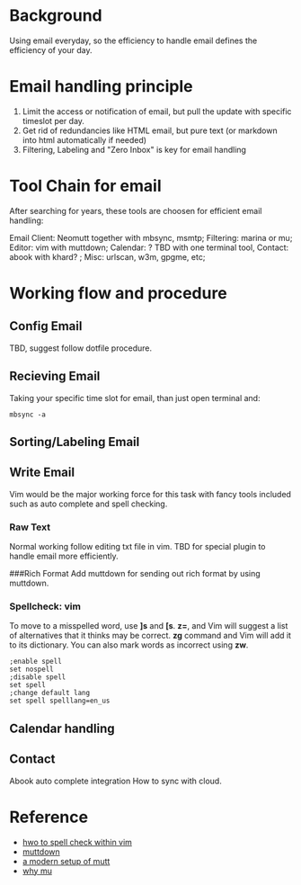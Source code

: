 <!--
.. title: tool chain for email handling
.. slug: tool-chain-for-email-handling
.. date: 2018-10-27 21:15:57 UTC+08:00
.. tags: tool, email, vim
.. category: tool
.. link: 
.. description: 
.. type: text
-->

# Background
Using email everyday, so the efficiency to handle email defines the efficiency of your day.

# Email handling principle 
1. Limit the access or notification of email, but pull the update with specific timeslot per day.
2. Get rid of redundancies like HTML email, but pure text (or markdown into html automatically if needed)
3. Filtering, Labeling and "Zero Inbox" is key for email handling

# Tool Chain for email
After searching for years, these tools are choosen for efficient email handling:

Email Client: Neomutt together with mbsync, msmtp; 
Filtering: marina or mu;
Editor: vim with muttdown;
Calendar: ? TBD with one terminal tool, 
Contact: abook with khard? ;
Misc: urlscan, w3m, gpgme, etc; 

# Working flow and procedure

## Config Email
TBD, suggest follow dotfile procedure.


## Recieving Email

Taking your specific time slot for email, than just open terminal and:
```shell
mbsync -a 
```
## Sorting/Labeling Email

## Write Email
Vim would be the major working force for this task with fancy tools included such as auto complete and spell checking.

### Raw Text
Normal working follow editing txt file in vim. 
TBD for special plugin to handle email more efficiently.

###Rich Format
Add muttdown for sending out rich format by using muttdown.

### Spellcheck: vim
To move to a misspelled word, use **]s** and **[s**. 
**z=**, and Vim will suggest a list of alternatives that it thinks may be correct.
**zg** command and Vim will add it to its dictionary.
You can also mark words as incorrect using **zw**.

```vim
;enable spell
set nospell
;disable spell
set spell
;change default lang
set spell spelllang=en_us
```
## Calendar handling

## Contact 
Abook auto complete integration
How to sync with cloud.

# Reference

* [hwo to spell check within vim](https://www.linux.com/learn/using-spell-checking-vim)
* [muttdown](https://github.com/Roguelazer/muttdown)
* [a modern setup of mutt](https://webgefrickel.de/blog/a-modern-mutt-setup)
* [why mu](http://blog.iodoru.org/post/2017-07-18-mu/)

